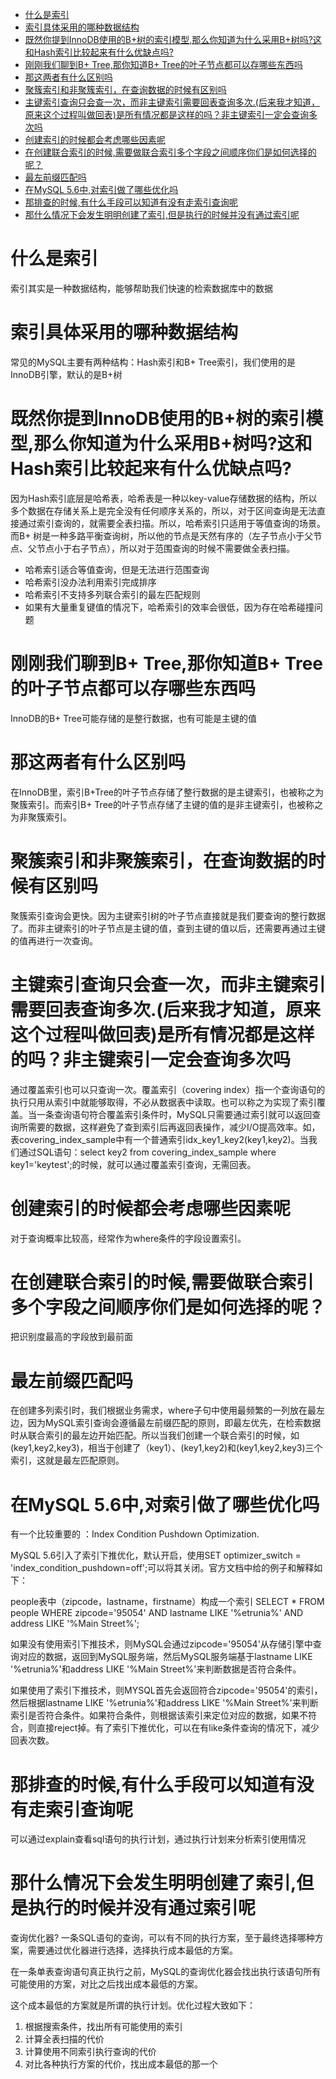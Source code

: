 <!-- MarkdownTOC -->

- [什么是索引](#什么是索引)
- [索引具体采用的哪种数据结构](#索引具体采用的哪种数据结构)
- [既然你提到InnoDB使用的B+树的索引模型,那么你知道为什么采用B+树吗?这和Hash索引比较起来有什么优缺点吗?](#既然你提到innodb使用的b树的索引模型那么你知道为什么采用b树吗这和hash索引比较起来有什么优缺点吗)
- [刚刚我们聊到B+ Tree,那你知道B+ Tree的叶子节点都可以存哪些东西吗](#刚刚我们聊到b-tree那你知道b-tree的叶子节点都可以存哪些东西吗)
- [那这两者有什么区别吗](#那这两者有什么区别吗)
- [聚簇索引和非聚簇索引，在查询数据的时候有区别吗](#聚簇索引和非聚簇索引，在查询数据的时候有区别吗)
- [主键索引查询只会查一次，而非主键索引需要回表查询多次.\(后来我才知道，原来这个过程叫做回表\)是所有情况都是这样的吗？非主键索引一定会查询多次吗](#主键索引查询只会查一次，而非主键索引需要回表查询多次后来我才知道，原来这个过程叫做回表是所有情况都是这样的吗？非主键索引一定会查询多次吗)
- [创建索引的时候都会考虑哪些因素呢](#创建索引的时候都会考虑哪些因素呢)
- [在创建联合索引的时候,需要做联合索引多个字段之间顺序你们是如何选择的呢？](#在创建联合索引的时候需要做联合索引多个字段之间顺序你们是如何选择的呢？)
- [最左前缀匹配吗](#最左前缀匹配吗)
- [在MySQL 5.6中,对索引做了哪些优化吗](#在mysql-56中对索引做了哪些优化吗)
- [那排查的时候,有什么手段可以知道有没有走索引查询呢](#那排查的时候有什么手段可以知道有没有走索引查询呢)
- [那什么情况下会发生明明创建了索引,但是执行的时候并没有通过索引呢](#那什么情况下会发生明明创建了索引但是执行的时候并没有通过索引呢)

<!-- /MarkdownTOC -->


# 什么是索引
索引其实是一种数据结构，能够帮助我们快速的检索数据库中的数据

# 索引具体采用的哪种数据结构
常见的MySQL主要有两种结构：Hash索引和B+ Tree索引，我们使用的是InnoDB引擎，默认的是B+树

# 既然你提到InnoDB使用的B+树的索引模型,那么你知道为什么采用B+树吗?这和Hash索引比较起来有什么优缺点吗?
因为Hash索引底层是哈希表，哈希表是一种以key-value存储数据的结构，所以多个数据在存储关系上是完全没有任何顺序关系的，所以，对于区间查询是无法直接通过索引查询的，就需要全表扫描。所以，哈希索引只适用于等值查询的场景。而B+ 树是一种多路平衡查询树，所以他的节点是天然有序的（左子节点小于父节点、父节点小于右子节点），所以对于范围查询的时候不需要做全表扫描。

- 哈希索引适合等值查询，但是无法进行范围查询 
- 哈希索引没办法利用索引完成排序 
- 哈希索引不支持多列联合索引的最左匹配规则 
- 如果有大量重复键值的情况下，哈希索引的效率会很低，因为存在哈希碰撞问题

# 刚刚我们聊到B+ Tree,那你知道B+ Tree的叶子节点都可以存哪些东西吗
InnoDB的B+ Tree可能存储的是整行数据，也有可能是主键的值

# 那这两者有什么区别吗
在InnoDB里，索引B+Tree的叶子节点存储了整行数据的是主键索引，也被称之为聚簇索引。而索引B+ Tree的叶子节点存储了主键的值的是非主键索引，也被称之为非聚簇索引。

# 聚簇索引和非聚簇索引，在查询数据的时候有区别吗
聚簇索引查询会更快。因为主键索引树的叶子节点直接就是我们要查询的整行数据了。而非主键索引的叶子节点是主键的值，查到主键的值以后，还需要再通过主键的值再进行一次查询。

# 主键索引查询只会查一次，而非主键索引需要回表查询多次.(后来我才知道，原来这个过程叫做回表)是所有情况都是这样的吗？非主键索引一定会查询多次吗
通过覆盖索引也可以只查询一次。覆盖索引（covering index）指一个查询语句的执行只用从索引中就能够取得，不必从数据表中读取。也可以称之为实现了索引覆盖。当一条查询语句符合覆盖索引条件时，MySQL只需要通过索引就可以返回查询所需要的数据，这样避免了查到索引后再返回表操作，减少I/O提高效率。如，表covering_index_sample中有一个普通索引idx_key1_key2(key1,key2)。当我们通过SQL语句：select key2 from covering_index_sample where key1='keytest';的时候，就可以通过覆盖索引查询，无需回表。

# 创建索引的时候都会考虑哪些因素呢
对于查询概率比较高，经常作为where条件的字段设置索引。

# 在创建联合索引的时候,需要做联合索引多个字段之间顺序你们是如何选择的呢？ 
把识别度最高的字段放到最前面

# 最左前缀匹配吗
在创建多列索引时，我们根据业务需求，where子句中使用最频繁的一列放在最左边，因为MySQL索引查询会遵循最左前缀匹配的原则，即最左优先，在检索数据时从联合索引的最左边开始匹配。所以当我们创建一个联合索引的时候，如(key1,key2,key3)，相当于创建了（key1）、(key1,key2)和(key1,key2,key3)三个索引，这就是最左匹配原则。

# 在MySQL 5.6中,对索引做了哪些优化吗
有一个比较重要的 ：Index Condition Pushdown Optimization. 

MySQL 5.6引入了索引下推优化，默认开启，使用SET optimizer_switch = 'index_condition_pushdown=off';可以将其关闭。官方文档中给的例子和解释如下：

people表中（zipcode，lastname，firstname）构成一个索引
SELECT * FROM people WHERE zipcode='95054' AND lastname LIKE '%etrunia%' AND address LIKE '%Main Street%';

如果没有使用索引下推技术，则MySQL会通过zipcode='95054'从存储引擎中查询对应的数据，返回到MySQL服务端，然后MySQL服务端基于lastname LIKE '%etrunia%'和address LIKE '%Main Street%'来判断数据是否符合条件。

如果使用了索引下推技术，则MYSQL首先会返回符合zipcode='95054'的索引，然后根据lastname LIKE '%etrunia%'和address LIKE '%Main Street%'来判断索引是否符合条件。如果符合条件，则根据该索引来定位对应的数据，如果不符合，则直接reject掉。有了索引下推优化，可以在有like条件查询的情况下，减少回表次数。

# 那排查的时候,有什么手段可以知道有没有走索引查询呢
可以通过explain查看sql语句的执行计划，通过执行计划来分析索引使用情况

# 那什么情况下会发生明明创建了索引,但是执行的时候并没有通过索引呢
查询优化器?
一条SQL语句的查询，可以有不同的执行方案，至于最终选择哪种方案，需要通过优化器进行选择，选择执行成本最低的方案。

在一条单表查询语句真正执行之前，MySQL的查询优化器会找出执行该语句所有可能使用的方案，对比之后找出成本最低的方案。

这个成本最低的方案就是所谓的执行计划。优化过程大致如下：

1. 根据搜索条件，找出所有可能使用的索引 
2. 计算全表扫描的代价 
3. 计算使用不同索引执行查询的代价 
4. 对比各种执行方案的代价，找出成本最低的那一个

